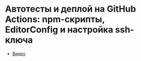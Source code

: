 # Автотесты и деплой на GitHub Actions: npm-скрипты, EditorConfig и настройка ssh-ключа

- [Видео](https://youtu.be/hevU4NdIsoU)
